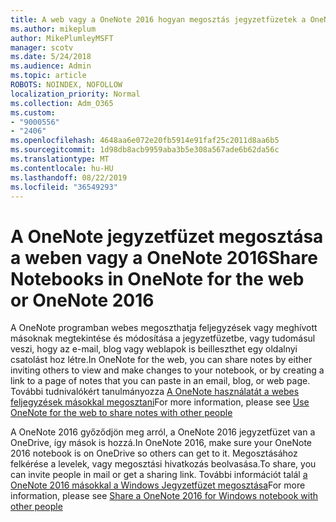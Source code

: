 ```yaml
---
title: A web vagy a OneNote 2016 hogyan megosztás jegyzetfüzetek a OneNote programban
ms.author: mikeplum
author: MikePlumleyMSFT
manager: scotv
ms.date: 5/24/2018
ms.audience: Admin
ms.topic: article
ROBOTS: NOINDEX, NOFOLLOW
localization_priority: Normal
ms.collection: Adm_O365
ms.custom:
- "9000556"
- "2406"
ms.openlocfilehash: 4648aa6e072e20fb5914e91faf25c2011d8aa6b5
ms.sourcegitcommit: 1d98db8acb9959aba3b5e308a567ade6b62da56c
ms.translationtype: MT
ms.contentlocale: hu-HU
ms.lasthandoff: 08/22/2019
ms.locfileid: "36549293"
---
```

# <a name="share-notebooks-in-onenote-for-the-web-or-onenote-2016"></a><span data-ttu-id="e0a8c-102">A OneNote jegyzetfüzet megosztása a weben vagy a OneNote 2016</span><span class="sxs-lookup"><span data-stu-id="e0a8c-102">Share Notebooks in OneNote for the web or OneNote 2016</span></span>

<span data-ttu-id="e0a8c-103">A OneNote programban webes megoszthatja feljegyzések vagy meghívott másoknak megtekintése és módosítása a jegyzetfüzetbe, vagy tudomásul veszi, hogy az e-mail, blog vagy weblapok is beilleszthet egy oldalnyi csatolást hoz létre.</span><span class="sxs-lookup"><span data-stu-id="e0a8c-103">In OneNote for the web, you can share notes by either inviting others to view and make changes to your notebook, or by creating a link to a page of notes that you can paste in an email, blog, or web page.</span></span> <span data-ttu-id="e0a8c-104">További tudnivalókért tanulmányozza [A OneNote használatát a webes feljegyzések másokkal megosztani](https://support.office.com/article/D3481FBE-E06C-4883-B7E9-B2EE9F38AED3)</span><span class="sxs-lookup"><span data-stu-id="e0a8c-104">For more information, please see [Use OneNote for the web to share notes with other people](https://support.office.com/article/D3481FBE-E06C-4883-B7E9-B2EE9F38AED3)</span></span>

<span data-ttu-id="e0a8c-105">A OneNote 2016 győződjön meg arról, a OneNote 2016 jegyzetfüzet van a OneDrive, így mások is hozzá.</span><span class="sxs-lookup"><span data-stu-id="e0a8c-105">In OneNote 2016, make sure your OneNote 2016 notebook is on OneDrive so others can get to it.</span></span> <span data-ttu-id="e0a8c-106">Megosztásához felkérése a levelek, vagy megosztási hivatkozás beolvasása.</span><span class="sxs-lookup"><span data-stu-id="e0a8c-106">To share, you can invite people in mail or get a sharing link.</span></span> <span data-ttu-id="e0a8c-107">További információt talál [a OneNote 2016 másokkal a Windows Jegyzetfüzet megosztása](https://support.office.com/article/d14b6033-7a95-4536-9216-bb0a5e0f8285)</span><span class="sxs-lookup"><span data-stu-id="e0a8c-107">For more information, please see [Share a OneNote 2016 for Windows notebook with other people](https://support.office.com/article/d14b6033-7a95-4536-9216-bb0a5e0f8285)</span></span>